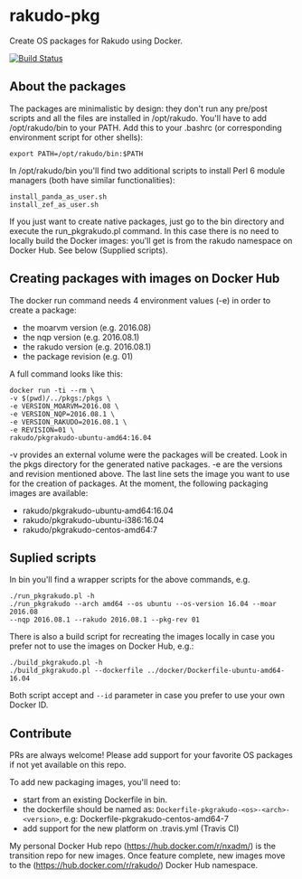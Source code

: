 # rakudo-pkg
Create OS packages for Rakudo using Docker.

[![Build Status](https://travis-ci.org/nxadm/rakudo-pkg.svg?branch=master)](https://travis-ci.org/nxadm/rakudo-pkg)

## About the packages
The packages are minimalistic by design: they don't run any pre/post scripts
and all the files are installed in /opt/rakudo. You'll have to add
/opt/rakudo/bin to your PATH. Add this to your .bashrc (or corresponding
environment script for other shells):
```
export PATH=/opt/rakudo/bin:$PATH
```

In /opt/rakudo/bin you'll find two additional scripts to install Perl 6 module
managers (both have similar functionalities):
```
install_panda_as_user.sh
install_zef_as_user.sh
```

If you just want to create native packages, just go to the bin directory and
execute the run_pkgrakudo.pl command. In this case there is no need to
locally build the Docker images: you'll get is from the rakudo namespace on
Docker Hub. See below (Supplied scripts).

## Creating packages with images on Docker Hub
The docker run command needs 4 environment values (-e) in order to create a
package:
- the moarvm version (e.g. 2016.08)
- the nqp version (e.g. 2016.08.1)
- the rakudo version (e.g. 2016.08.1)
- the package revision (e.g. 01)

A full command looks like this:
```
docker run -ti --rm \
-v $(pwd)/../pkgs:/pkgs \
-e VERSION_MOARVM=2016.08 \
-e VERSION_NQP=2016.08.1 \
-e VERSION_RAKUDO=2016.08.1 \
-e REVISION=01 \
rakudo/pkgrakudo-ubuntu-amd64:16.04
```

-v provides an external volume were the packages will be created. Look in the
pkgs directory for the generated native packages.
-e are the versions and revision mentioned above.
The last line sets the image you want to use for the creation of packages.
At the moment, the following packaging images are available:
- rakudo/pkgrakudo-ubuntu-amd64:16.04
- rakudo/pkgrakudo-ubuntu-i386:16.04
- rakudo/pkgrakudo-centos-amd64:7

## Suplied scripts
In bin you'll find a wrapper scripts for the above commands, e.g.
```
./run_pkgrakudo.pl -h
./run_pkgrakudo --arch amd64 --os ubuntu --os-version 16.04 --moar 2016.08
--nqp 2016.08.1 --rakudo 2016.08.1 --pkg-rev 01
```

There is also a build script for recreating the images locally in case you
prefer not to use the images on Docker Hub, e.g.:
```
./build_pkgrakudo.pl -h
./build_pkgrakudo.pl --dockerfile ../docker/Dockerfile-ubuntu-amd64-16.04
```

Both script accept and ```--id``` parameter in case you prefer to use your own
Docker ID.

## Contribute
PRs are always welcome! Please add support for your favorite OS packages if
not yet available on this repo.

To add new packaging images, you'll need to:
- start from an existing Dockerfile in bin.
- the dockerfile should be named as:
    ```Dockerfile-pkgrakudo-<os>-<arch>-<version>```, e.g:
    Dockerfile-pkgrakudo-centos-amd64-7
- add support for the new platform on .travis.yml (Travis CI)

My personal Docker Hub repo (https://hub.docker.com/r/nxadm/) is the
transition repo for new images. Once feature complete, new images move to the
(https://hub.docker.com/r/rakudo/) Docker Hub namespace.
